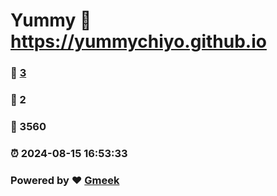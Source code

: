 # Yummy :link: https://yummychiyo.github.io 
### :page_facing_up: [3](https://yummychiyo.github.io/tag.html) 
### :speech_balloon: 2 
### :hibiscus: 3560 
### :alarm_clock: 2024-08-15 16:53:33 
### Powered by :heart: [Gmeek](https://github.com/Meekdai/Gmeek)
